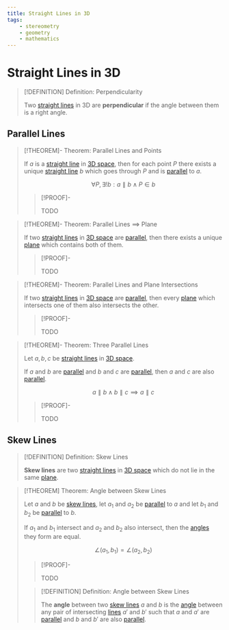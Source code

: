 ```yaml
---
title: Straight Lines in 3D
tags:
    - stereometry
    - geometry
    - mathematics
---
```


# Straight Lines in 3D

>[!DEFINITION] Definition: Perpendicularity
>
>Two [straight lines](Straight%20Lines%20in%203D.md) in 3D are **perpendicular** if the angle between them is a right angle.
>

## Parallel Lines

>[!THEOREM]- Theorem: Parallel Lines and Points
>
>If $a$ is a [straight line](Straight%20Lines%20in%203D.md) in [3D space](Stereometry.md), then for each point $P$ there exists a unique [straight line](Straight%20Lines%20in%203D.md) $b$ which goes through $P$ and is [parallel](TODO) to $a$.
>
>$$
>\forall P, \exists! b: a \parallel b \land P \in b
>$$
>
>>[!PROOF]-
>>
>>TODO
>>
>

>[!THEOREM]- Theorem: Parallel Lines $\implies$ Plane
>
>If two [straight lines](Straight%20Lines%20in%203D.md) in [3D space](Stereometry.md) are [parallel](TODO), then there exists a unique [plane](../Surfaces/Planes.md) which contains both of them.
>
>>[!PROOF]-
>>
>>TODO
>>
>

>[!THEOREM]- Theorem: Parallel Lines and Plane Intersections
>
>If two [straight lines](Straight%20Lines%20in%203D.md) in [3D space](Stereometry.md) are [parallel](TODO), then every [plane](../Surfaces/Planes.md) which intersects one of them also intersects the other.
>
>>[!PROOF]-
>>
>>TODO
>>
>

>[!THEOREM]- Theorem: Three Parallel Lines
>
>Let $a,b,c$ be [straight lines](Straight%20Lines%20in%203D.md) in [3D space](Stereometry.md).
>
>If $a$ and $b$ are [parallel](Straight%20Lines%20in%203D.md#Parallel%20Lines) and $b$ and $c$ are [parallel](Straight%20Lines%20in%203D.md#Parallel%20Lines), then $a$ and $c$ are also [parallel](Straight%20Lines%20in%203D.md#Parallel%20Lines).
>
>$$
>a \parallel b \land b \parallel c \implies a \parallel c
>$$
>
>>[!PROOF]-
>>
>>TODO
>>
>

## Skew Lines

>[!DEFINITION] Definition: Skew Lines
>
>**Skew lines** are two [straight lines](../Curves/Straight%20Lines/Straight%20Line.md) in [3D space](Stereometry.md) which do not lie in the same [plane](../Surfaces/Planes.md).
>

>[!THEOREM] Theorem: Angle between Skew Lines
>
>Let $a$ and $b$ be [skew lines](Straight%20Lines%20in%203D.md#Skew%20Lines), let $a_1$ and $a_2$ be [parallel](Straight%20Lines%20in%203D.md#Parallel%20Lines) to $a$ and let $b_1$ and $b_2$ be [parallel](Straight%20Lines%20in%203D.md#Parallel%20Lines) to $b$.
>
>If $a_1$ and $b_1$ intersect and $a_2$ and $b_2$ also intersect, then the [angles](../Curves/Straight%20Lines/Angle%20between%20Lines.md) they form are equal.
>
>$$
>\angle (a_1, b_1) = \angle (a_2, b_2)
>$$
>
>>[!PROOF]-
>>
>>TODO
>>
>
>>[!DEFINITION] Definition: Angle between Skew Lines
>>
>>The **angle** between two [skew lines](Straight%20Lines%20in%203D.md) $a$ and $b$ is the [angle](../Curves/Straight%20Lines/Angle%20between%20Lines.md) between any pair of intersecting [lines](Straight%20Lines%20in%203D.md) $a'$ and $b'$ such that $a$ and $a'$ are [parallel](Straight%20Lines%20in%203D.md#Parallel%20Lines) and $b$ and $b'$ are also [parallel](Straight%20Lines%20in%203D.md#Parallel%20Lines).
>>
>

